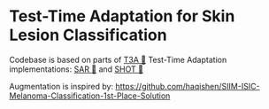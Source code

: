 # Test-Time Adaptation for Skin Lesion Classification
Codebase is based on parts of [T3A :link:](https://github.com/matsuolab/T3A)
Test-Time Adaptation implementations:
[SAR :link:](https://github.com/mr-eggplant/SAR) and [SHOT :link:](https://github.com/tim-learn/SHOT)


Augmentation is inspired by:
https://github.com/haqishen/SIIM-ISIC-Melanoma-Classification-1st-Place-Solution
